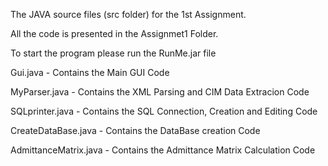 The JAVA source files (src folder) for the 1st Assignment.



All the code is presented in the Assignmet1 Folder.

To start the program please run the RunMe.jar file

Gui.java 				- Contains the Main GUI Code

MyParser.java 			- Contains the XML Parsing and CIM Data Extracion Code

SQLprinter.java 		- Contains the SQL Connection, Creation and Editing Code

CreateDataBase.java 	- Contains the DataBase creation Code

AdmittanceMatrix.java 	- Contains the Admittance Matrix Calculation Code
